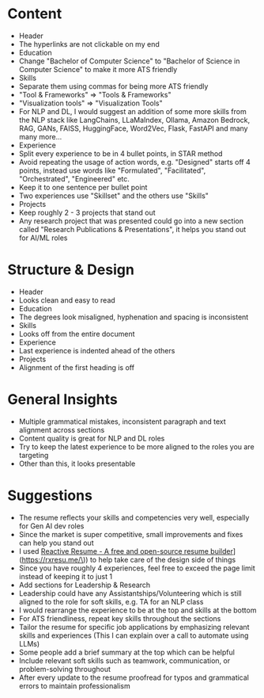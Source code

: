 # Content  
- Header  
- The hyperlinks are not clickable on my end  
- Education  
- Change "Bachelor of Computer Science" to "Bachelor of Science in Computer Science" to make it more ATS friendly  
- Skills  
- Separate them using commas for being more ATS friendly  
- "Tool & Frameworks" => "Tools & Frameworks"  
- "Visualization tools" => "Visualization Tools"  
- For NLP and DL, I would suggest an addition of some more skills from the NLP stack like LangChains, LLaMaIndex, Ollama, Amazon Bedrock, RAG, GANs, FAISS, HuggingFace, Word2Vec, Flask, FastAPI and many many more...  
- Experience  
- Split every experience to be in 4 bullet points, in STAR method  
- Avoid repeating the usage of action words, e.g. "Designed" starts off 4 points, instead use words like "Formulated", "Facilitated", "Orchestrated", "Engineered" etc.  
- Keep it to one sentence per bullet point  
- Two experiences use "Skillset" and the others use "Skills"  
- Projects  
- Keep roughly 2 - 3 projects that stand out  
- Any research project that was presented could go into a new section called "Research Publications & Presentations", it helps you stand out for AI/ML roles  
# Structure & Design  
- Header  
- Looks clean and easy to read  
- Education  
- The degrees look misaligned, hyphenation and spacing is inconsistent  
- Skills  
- Looks off from the entire document  
- Experience  
- Last experience is indented ahead of the others  
- Projects  
- Alignment of the first heading is off  
# General Insights  
- Multiple grammatical mistakes, inconsistent paragraph and text alignment across sections  
- Content quality is great for NLP and DL roles  
- Try to keep the latest experience to be more aligned to the roles you are targeting  
- Other than this, it looks presentable  
# Suggestions  
- The resume reflects your skills and competencies very well, especially for Gen AI dev roles  
- Since the market is super competitive, small improvements and fixes can help you stand out  
- I used [Reactive Resume - A free and open-source resume builder]([https://rxresu.me/)](https://rxresu.me/\)) to help take care of the design side of things  
- Since you have roughly 4 experiences, feel free to exceed the page limit instead of keeping it to just 1  
- Add sections for Leadership & Research  
- Leadership could have any Assistantships/Volunteering which is still aligned to the role for soft skills, e.g. TA for an NLP class  
- I would rearrange the experience to be at the top and skills at the bottom  
- For ATS friendliness, repeat key skills throughout the sections  
- Tailor the resume for specific job applications by emphasizing relevant skills and experiences (This I can explain over a call to automate using LLMs)  
- Some people add a brief summary at the top which can be helpful  
- Include relevant soft skills such as teamwork, communication, or problem-solving throughout  
- After every update to the resume proofread for typos and grammatical errors to maintain professionalism